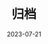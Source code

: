 ---
title: "归档"
date: 2023-07-21
layout: "archives"
slug: "archives"
image: cover.jpg
menu:
    main:
        weight: 2
        params: 
            icon: archives
---